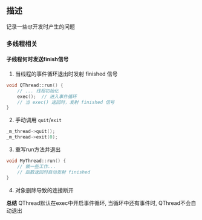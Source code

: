 ## 描述

记录一些qt开发时产生的问题

### 多线程相关

#### 子线程何时发送finish信号

1. 当线程的事件循环退出时发射 finished 信号
```cpp
void QThread::run() {
    // ... 线程初始化
    exec();  // 进入事件循环
    // 当 exec() 返回时，发射 finished 信号
}
```
2. 手动调用 `quit`/`exit`
```cpp
_m_thread->quit();
_m_thread->exit(0);
```
3. 重写run方法并退出
```cpp
void MyThread::run() {
    // 做一些工作...
    // 函数返回时自动发射 finished
}
```
4. 对象删除导致的连接断开

**总结** QThread默认在exec中开启事件循环, 当循环中还有事件时, QThread不会自动退出